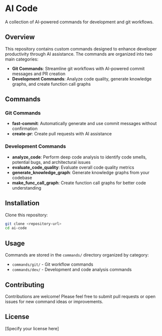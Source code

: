 # AI Code

A collection of AI-powered commands for development and git workflows.

## Overview

This repository contains custom commands designed to enhance developer productivity through AI assistance. The commands are organized into two main categories:

- **Git Commands**: Streamline git workflows with AI-powered commit messages and PR creation
- **Development Commands**: Analyze code quality, generate knowledge graphs, and create function call graphs

## Commands

### Git Commands

- **fast-commit**: Automatically generate and use commit messages without confirmation
- **create-pr**: Create pull requests with AI assistance

### Development Commands

- **analyze_code**: Perform deep code analysis to identify code smells, potential bugs, and architectural issues
- **evaluate_code_quality**: Evaluate overall code quality metrics
- **generate_knowledge_graph**: Generate knowledge graphs from your codebase
- **make_func_call_graph**: Create function call graphs for better code understanding

## Installation

Clone this repository:

```bash
git clone <repository-url>
cd ai-code
```

## Usage

Commands are stored in the `commands/` directory organized by category:

- `commands/git/` - Git workflow commands
- `commands/dev/` - Development and code analysis commands

## Contributing

Contributions are welcome! Please feel free to submit pull requests or open issues for new command ideas or improvements.

## License

[Specify your license here]
